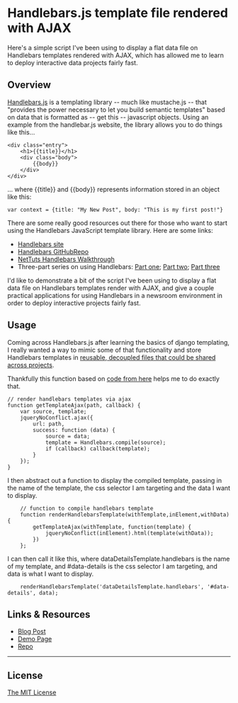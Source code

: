 # Handlebars.js template file rendered with AJAX

Here's a simple script I've been using to display a flat data file on Handlebars templates rendered with AJAX, which has allowed me to learn to deploy interactive data projects fairly fast.

## Overview

[Handlebars.js](http://handlebarsjs.com/) is a templating library -- much like mustache.js -- that "provides the power necessary to let you build semantic templates" based on data that is formatted as -- get this -- javascript objects. Using an example from the handlebar.js website, the library allows you to do things like this...

	<div class="entry">
		<h1>{{title}}</h1>
		<div class="body">
			{{body}}
		</div>
	</div>

… where {{title}} and {{body}} represents information stored in an object like this:

	var context = {title: "My New Post", body: "This is my first post!"}

There are some really good resources out there for those who want to start using the Handlebars JavaScript template library. Here are some links:

- [Handlebars site](http://handlebarsjs.com/)
- [Handlebars GitHubRepo](https://github.com/wycats/handlebars.js/)
- [NetTuts Handlebars Walkthrough](http://net.tutsplus.com/tutorials/javascript-ajax/introduction-to-handlebars/)
- Three-part series on using Handlebars: [Part one](http://blog.teamtreehouse.com/getting-started-with-handlebars-js); [Part two](http://blog.teamtreehouse.com/code/handlebars-js-part-2-partials-and-helpers/); [Part three](http://blog.teamtreehouse.com/handlebars-js-part-3-tips-and-tricks)

I'd like to demonstrate a bit of the script I've been using to display a flat data file on Handlebars templates render with AJAX, and give a couple practical applications for using Handlebars in a newsroom environment in order to deploy interactive projects fairly fast.

## Usage

Coming across Handlebars.js after learning the basics of django templating, I really wanted a way to mimic some of that functionality and store Handlebars templates in [reusable, decoupled files that could be shared across projects](https://github.com/wycats/handlebars.js/issues/82).

Thankfully this function based on [code from here](http://berzniz.com/post/24743062344/handling-handlebars-js-like-a-pro) helps me to do exactly that.

	// render handlebars templates via ajax
	function getTemplateAjax(path, callback) {
	    var source, template;
	    jqueryNoConflict.ajax({
	        url: path,
	        success: function (data) {
	            source = data;
	            template = Handlebars.compile(source);
	            if (callback) callback(template);
	        }
	    });
	}

I then abstract out a function to display the compiled template, passing in the name of the template, the css selector I am targeting and the data I want to display.

        // function to compile handlebars template
        function renderHandlebarsTemplate(withTemplate,inElement,withData){
            getTemplateAjax(withTemplate, function(template) {
                jqueryNoConflict(inElement).html(template(withData));
            })
        };

I can then call it like this, where dataDetailsTemplate.handlebars is the name of my template, and #data-details is the css selector I am targeting, and data is what I want to display.

        renderHandlebarsTemplate('dataDetailsTemplate.handlebars', '#data-details', data);

## Links & Resources

- [Blog Post](http://www.chrislkeller.com/display-data-from-a-flat-json-file-on-a-handl)
- [Demo Page](http://projects.chrislkeller.com/snippets/ajax-handlebars/)
- [Repo](https://gist.github.com/3230081)

----

## License

[The MIT License](http://opensource.org/licenses/MIT)